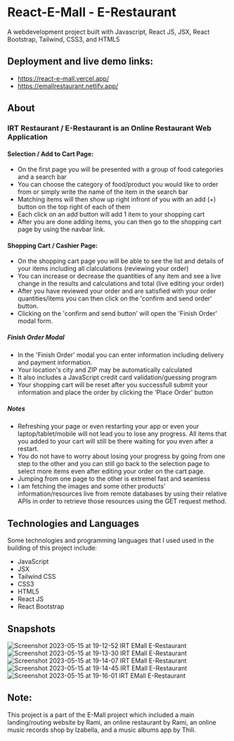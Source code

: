 # React-E-Mall - E-Restaurant
A webdevelopment project built with Javascript, React JS, JSX, React Bootstrap, Tailwind, CSS3, and HTML5

## Deployment and live demo links:
- https://react-e-mall.vercel.app/
- https://emallrestaurant.netlify.app/

## About 

### IRT Restaurant / E-Restaurant is an Online Restaurant Web Application

#### Selection / Add to Cart Page:
- On the first page you will be presented with a group of food categories and a search bar
- You can choose the category of food/product you would like to order from or simply write the name of the item in the search bar
- Matching items will then show up right infront of you with an add (+) button on the top right of each of them
- Each click on an add button will add 1 item to your shopping cart
- After you are done adding items, you can then go to the shopping cart page by using the navbar link.

#### Shopping Cart / Cashier Page:
- On the shopping cart page you will be able to see the list and details of your items including all clalculations (reviewing your order)
- You can increase or decrease the quantities of any item and see a live change in the results and calculations and total (live editing your order)
- After you have reviewed your order and are satisfied with your order quantities/items you can then click on the 'confirm and send order' button.
- Clicking on the 'confirm and send button' will open the 'Finish Order' modal form.
##### Finish Order Modal
- In the 'Finish Order' modal you can enter information including delivery and payment information.
- Your location's city and ZIP may be automatically calculated
- It also includes a JavaScript credit card validation/guessing program
- Your shopping cart will be reset after you successfull submit your information and place the order by clicking the 'Place Order' button

##### Notes
- Refreshing your page or even restarting your app or even your laptop/tablet/mobile will not lead you to lose any progress.
All items that you added to your cart will still be there waiting for you even after a restart.
- You do not have to worry about losing your progress by going from one step to the other and you can still go back to the selection page to select more items even after editing your order on the cart page.
- Jumping from one page to the other is extremel fast and seamless
- I am fetching the images and some other products' information/resources live from remote databases by using their relative APIs in order to retrieve those resources using the GET request method.

## Technologies and Languages 
Some technologies and programming languages that I used used in the building of this project include:
- JavaScript
- JSX
- Tailwind CSS
- CSS3
- HTML5
- React JS
- React Bootstrap

## Snapshots
![Screenshot 2023-05-15 at 19-12-52 IRT EMall E-Restaurant](https://github.com/Rami24t/React-E-Mall/assets/103028944/69ca7438-3171-482f-baab-6472518bb0dc)
![Screenshot 2023-05-15 at 19-13-30 IRT EMall E-Restaurant](https://github.com/Rami24t/React-E-Mall/assets/103028944/1aba7ebd-b955-4e52-9a05-6368cc5fb818)
![Screenshot 2023-05-15 at 19-14-07 IRT EMall E-Restaurant](https://github.com/Rami24t/React-E-Mall/assets/103028944/1087beab-d892-46fc-a821-e839829f1c1a)
![Screenshot 2023-05-15 at 19-14-45 IRT EMall E-Restaurant](https://github.com/Rami24t/React-E-Mall/assets/103028944/11aa225c-d3aa-4ce3-b2ae-dca48bd55067)
![Screenshot 2023-05-15 at 19-16-01 IRT EMall E-Restaurant](https://github.com/Rami24t/React-E-Mall/assets/103028944/bedbe1dc-714b-4049-a4b3-5b350ffbfa77)


## Note:
This project is a part of the E-Mall project which included a main landing/routing website by Rami, an online restaurant by Rami, an online music records shop by Izabella, and a music albums app by Thili.
